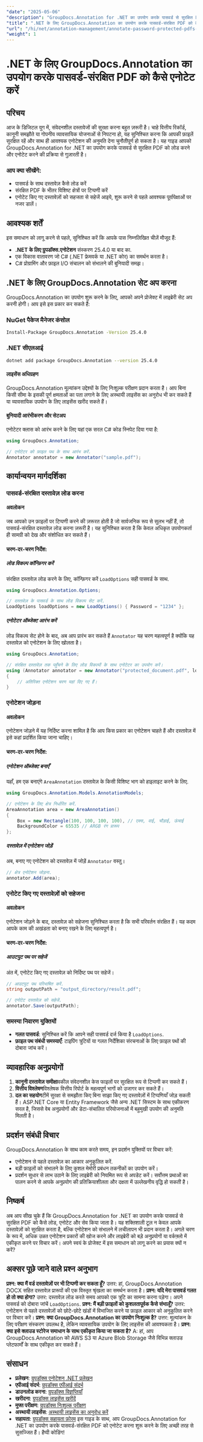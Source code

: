 ```yaml
---
"date": "2025-05-06"
"description": "GroupDocs.Annotation for .NET का उपयोग करके पासवर्ड से सुरक्षित PDF को सुरक्षित रूप से एनोटेट करना सीखें। यह चरण-दर-चरण मार्गदर्शिका दस्तावेज़ों को लोड करना, एनोटेट करना और सहेजना शामिल करती है।"
"title": ".NET के लिए GroupDocs.Annotation का उपयोग करके पासवर्ड-संरक्षित PDF को कैसे एनोटेट करें | चरण-दर-चरण मार्गदर्शिका"
"url": "/hi/net/annotation-management/annotate-password-protected-pdfs-groupdocs-dotnet/"
"weight": 1
---
```


# .NET के लिए GroupDocs.Annotation का उपयोग करके पासवर्ड-संरक्षित PDF को कैसे एनोटेट करें
## परिचय
आज के डिजिटल युग में, संवेदनशील दस्तावेजों की सुरक्षा करना बहुत ज़रूरी है। चाहे वित्तीय रिकॉर्ड, कानूनी समझौते या गोपनीय व्यावसायिक योजनाओं से निपटना हो, यह सुनिश्चित करना कि आपकी फ़ाइलें सुरक्षित रहें और साथ ही आवश्यक एनोटेशन की अनुमति देना चुनौतीपूर्ण हो सकता है। यह गाइड आपको GroupDocs.Annotation for .NET का उपयोग करके पासवर्ड से सुरक्षित PDF को लोड करने और एनोटेट करने की प्रक्रिया से गुज़ारती है।

### आप क्या सीखेंगे:
- पासवर्ड के साथ दस्तावेज़ कैसे लोड करें
- संरक्षित PDF के भीतर विशिष्ट क्षेत्रों पर टिप्पणी करें
- एनोटेट किए गए दस्तावेज़ों को सहजता से सहेजें
आइये, शुरू करने से पहले आवश्यक पूर्वापेक्षाओं पर नजर डालें।
## आवश्यक शर्तें
इस समाधान को लागू करने से पहले, सुनिश्चित करें कि आपके पास निम्नलिखित चीज़ें मौजूद हैं:
- **.NET के लिए ग्रुपडॉक्स.एनोटेशन** संस्करण 25.4.0 या बाद का.
- एक विकास वातावरण जो C# (.NET फ्रेमवर्क या .NET कोर) का समर्थन करता है।
- C# प्रोग्रामिंग और फ़ाइल I/O संचालन को संभालने की बुनियादी समझ।
## .NET के लिए GroupDocs.Annotation सेट अप करना
GroupDocs.Annotation का उपयोग शुरू करने के लिए, आपको अपने प्रोजेक्ट में लाइब्रेरी सेट अप करनी होगी। आप इसे इस प्रकार कर सकते हैं:
### NuGet पैकेज मैनेजर कंसोल
```bash
Install-Package GroupDocs.Annotation -Version 25.4.0
```
### .NET सीएलआई
```bash
dotnet add package GroupDocs.Annotation --version 25.4.0
```
#### लाइसेंस अधिग्रहण
GroupDocs.Annotation मूल्यांकन उद्देश्यों के लिए निःशुल्क परीक्षण प्रदान करता है। आप बिना किसी सीमा के इसकी पूर्ण क्षमताओं का पता लगाने के लिए अस्थायी लाइसेंस का अनुरोध भी कर सकते हैं या व्यावसायिक उपयोग के लिए लाइसेंस खरीद सकते हैं।
#### बुनियादी आरंभीकरण और सेटअप
एनोटेटर क्लास को आरंभ करने के लिए यहां एक सरल C# कोड स्निपेट दिया गया है:
```csharp
using GroupDocs.Annotation;

// एनोटेटर को फ़ाइल पथ के साथ आरंभ करें.
Annotator annotator = new Annotator("sample.pdf");
```
## कार्यान्वयन मार्गदर्शिका
### पासवर्ड-संरक्षित दस्तावेज़ लोड करना
#### अवलोकन
जब आपको उन फ़ाइलों पर टिप्पणी करने की ज़रूरत होती है जो सार्वजनिक रूप से सुलभ नहीं हैं, तो पासवर्ड-संरक्षित दस्तावेज़ लोड करना ज़रूरी है। यह सुनिश्चित करता है कि केवल अधिकृत उपयोगकर्ता ही सामग्री को देख और संशोधित कर सकते हैं।
#### चरण-दर-चरण निर्देश:
##### लोड विकल्प कॉन्फ़िगर करें
संरक्षित दस्तावेज़ लोड करने के लिए, कॉन्फ़िगर करें `LoadOptions` सही पासवर्ड के साथ.
```csharp
using GroupDocs.Annotation.Options;

// दस्तावेज़ के पासवर्ड के साथ लोड विकल्प सेट करें.
LoadOptions loadOptions = new LoadOptions() { Password = "1234" };
```
##### एनोटेटर ऑब्जेक्ट आरंभ करें
लोड विकल्प सेट होने के बाद, अब आप प्रारंभ कर सकते हैं `Annotator` यह चरण महत्वपूर्ण है क्योंकि यह दस्तावेज़ को एनोटेशन के लिए खोलता है।
```csharp
using GroupDocs.Annotation;

// संरक्षित दस्तावेज़ तक पहुँचने के लिए लोड विकल्पों के साथ एनोटेटर का उपयोग करें।
using (Annotator annotator = new Annotator("protected_document.pdf", loadOptions))
{
    // अतिरिक्त एनोटेशन चरण यहां दिए गए हैं।
}
```
### एनोटेशन जोड़ना
#### अवलोकन
एनोटेशन जोड़ने में यह निर्दिष्ट करना शामिल है कि आप किस प्रकार का एनोटेशन चाहते हैं और दस्तावेज़ में इसे कहां प्रदर्शित किया जाना चाहिए।
#### चरण-दर-चरण निर्देश:
##### एनोटेशन ऑब्जेक्ट बनाएँ
यहाँ, हम एक बनाएंगे `AreaAnnotation` दस्तावेज़ के किसी विशिष्ट भाग को हाइलाइट करने के लिए.
```csharp
using GroupDocs.Annotation.Models.AnnotationModels;

// एनोटेशन के लिए क्षेत्र निर्धारित करें.
AreaAnnotation area = new AreaAnnotation()
{
    Box = new Rectangle(100, 100, 100, 100), // एक्स, वाई, चौड़ाई, ऊंचाई
    BackgroundColor = 65535 // ARGB रंग प्रारूप
};
```
##### दस्तावेज़ में एनोटेशन जोड़ें
अब, बनाए गए एनोटेशन को दस्तावेज़ में जोड़ें `Annotator` वस्तु।
```csharp
// क्षेत्र एनोटेशन जोड़ना.
annotator.Add(area);
```
### एनोटेट किए गए दस्तावेज़ों को सहेजना
#### अवलोकन
एनोटेशन जोड़ने के बाद, दस्तावेज़ को सहेजना सुनिश्चित करता है कि सभी परिवर्तन संरक्षित हैं। यह कदम आपके काम की अखंडता को बनाए रखने के लिए महत्वपूर्ण है।
#### चरण-दर-चरण निर्देश:
##### आउटपुट पथ पर सहेजें
अंत में, एनोटेट किए गए दस्तावेज़ को निर्दिष्ट पथ पर सहेजें।
```csharp
// आउटपुट पथ परिभाषित करें.
string outputPath = "output_directory/result.pdf";

// एनोटेट दस्तावेज़ को सहेजें.
annotator.Save(outputPath);
```
### समस्या निवारण युक्तियों
- **गलत पासवर्ड**: सुनिश्चित करें कि आपने सही पासवर्ड दर्ज किया है `LoadOptions`.
- **फ़ाइल पथ संबंधी समस्याएँ**: टाइपिंग त्रुटियों या गलत निर्देशिका संरचनाओं के लिए फ़ाइल पथों की दोबारा जांच करें।
## व्यावहारिक अनुप्रयोगों
1. **कानूनी दस्तावेज़ समीक्षा**वकील संवेदनशील केस फाइलों पर सुरक्षित रूप से टिप्पणी कर सकते हैं।
2. **वित्तीय विश्लेषण**विश्लेषक वित्तीय रिपोर्ट के महत्वपूर्ण भागों को उजागर कर सकते हैं।
3. **दल का सहयोग**टीमें सुरक्षा से समझौता किए बिना साझा किए गए दस्तावेज़ों में टिप्पणियाँ जोड़ सकती हैं।
ASP.NET Core या Entity Framework जैसे अन्य .NET सिस्टम के साथ एकीकरण सरल है, जिससे वेब अनुप्रयोगों और डेटा-संचालित परियोजनाओं में बहुमुखी उपयोग की अनुमति मिलती है।
## प्रदर्शन संबंधी विचार
GroupDocs.Annotation के साथ काम करते समय, इन प्रदर्शन युक्तियों पर विचार करें:
- एनोटेशन से पहले दस्तावेज़ का आकार अनुकूलित करें.
- बड़ी फ़ाइलों को संभालने के लिए कुशल मेमोरी प्रबंधन तकनीकों का उपयोग करें।
- प्रदर्शन सुधार से लाभ उठाने के लिए लाइब्रेरी को नियमित रूप से अपडेट करें।
सर्वोत्तम प्रथाओं का पालन करने से आपके अनुप्रयोग की प्रतिक्रियाशीलता और दक्षता में उल्लेखनीय वृद्धि हो सकती है।
## निष्कर्ष
अब आप सीख चुके हैं कि GroupDocs.Annotation for .NET का उपयोग करके पासवर्ड से सुरक्षित PDF को कैसे लोड, एनोटेट और सेव किया जाता है। यह शक्तिशाली टूल न केवल आपके दस्तावेज़ों को सुरक्षित करता है, बल्कि एनोटेशन को संभालने में लचीलापन भी प्रदान करता है।
अगले चरण के रूप में, अधिक उन्नत एनोटेशन प्रकारों की खोज करने और लाइब्रेरी को बड़े अनुप्रयोगों या वर्कफ़्लो में एकीकृत करने पर विचार करें। अपने स्वयं के प्रोजेक्ट में इस समाधान को लागू करने का प्रयास क्यों न करें?
## अक्सर पूछे जाने वाले प्रश्न अनुभाग
**प्रश्न: क्या मैं वर्ड दस्तावेज़ों पर भी टिप्पणी कर सकता हूँ?**
उत्तर: हां, GroupDocs.Annotation DOCX सहित दस्तावेज़ प्रारूपों की एक विस्तृत श्रृंखला का समर्थन करता है।
**प्रश्न: यदि मेरा पासवर्ड गलत हो तो क्या होगा?**
उत्तर: दस्तावेज़ लोड करते समय आपको एक त्रुटि का सामना करना पड़ेगा। अपने पासवर्ड को दोबारा जांचें `LoadOptions`.
**प्रश्न: मैं बड़ी फ़ाइलों को कुशलतापूर्वक कैसे संभालूँ?**
उत्तर: एनोटेशन से पहले दस्तावेज़ों को छोटे-छोटे खंडों में विभाजित करने या फ़ाइल आकार को अनुकूलित करने पर विचार करें।
**प्रश्न: क्या GroupDocs.Annotation का उपयोग निःशुल्क है?**
उत्तर: मूल्यांकन के लिए परीक्षण संस्करण उपलब्ध है, लेकिन व्यावसायिक उपयोग के लिए लाइसेंस की आवश्यकता है।
**प्रश्न: क्या इसे क्लाउड स्टोरेज समाधान के साथ एकीकृत किया जा सकता है?**
A: हां, आप GroupDocs.Annotation को AWS S3 या Azure Blob Storage जैसे विभिन्न क्लाउड प्लेटफार्मों के साथ एकीकृत कर सकते हैं।
## संसाधन
- **प्रलेखन**: [ग्रुपडॉक्स एनोटेशन .NET प्रलेखन](https://docs.groupdocs.com/annotation/net/)
- **एपीआई संदर्भ**: [ग्रुपडॉक्स एपीआई संदर्भ](https://reference.groupdocs.com/annotation/net/)
- **डाउनलोड करना**: [ग्रुपडॉक्स विज्ञप्तियाँ](https://releases.groupdocs.com/annotation/net/)
- **खरीदना**: [ग्रुपडॉक्स लाइसेंस खरीदें](https://purchase.groupdocs.com/buy)
- **मुफ्त परीक्षण**: [ग्रुपडॉक्स निःशुल्क परीक्षण](https://releases.groupdocs.com/annotation/net/)
- **अस्थायी लाइसेंस**: [अस्थायी लाइसेंस का अनुरोध करें](https://purchase.groupdocs.com/temporary-license/)
- **सहायता**: [ग्रुपडॉक्स सहायता फ़ोरम](https://forum.groupdocs.com/c/annotation/) 
इस गाइड के साथ, आप GroupDocs.Annotation for .NET का उपयोग करके पासवर्ड-संरक्षित PDF को एनोटेट करना शुरू करने के लिए अच्छी तरह से सुसज्जित हैं। हैप्पी कोडिंग!